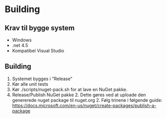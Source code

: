 # Building

## Krav til bygge system

* Windows
* .net 4.5
* Kompatibel Visual Studio

## Building

1. Systemet bygges i "Release"
1. Kør alle unit tests
1. Kør ./scripts/nuget-pack.sh for at lave en NuGet pakke.
1. Release/Publish NuGet pakke
	2. Dette gøres ved at uploade den genererede nuget package til nuget.org
	2. Følg trinene i følgende guide: https://docs.microsoft.com/en-us/nuget/create-packages/publish-a-package
